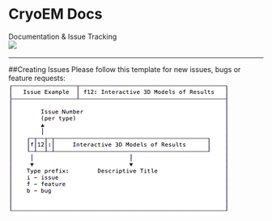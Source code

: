 # CryoEM Docs
Documentation &amp; Issue Tracking  
![](https://img.shields.io/badge/SPRINT-v0.1.1-9925BD.svg)
***

##Creating Issues
Please follow this template for new issues, bugs or feature requests:  
![Issue Title Template](./Issue-Title.png)

